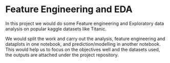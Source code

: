 # Feature Engineering and EDA
In this project we would do some Feature engineering and Exploratory data analysis on popular kaggle datasets like Titanic.

We would split the work and carry out the analysis, feature engineering and dataplots in one notebook, and prediction/modelling in another notebook. This would help us to focus on the objectives well and the datasets used, the outputs are attached under the project repository.
